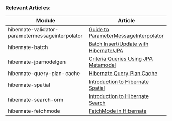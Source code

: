 ### Relevant Articles: 

Module | Article
--|--
hibernate-validator-parametermessageinterpolator | [Guide to ParameterMessageInterpolator](https://www.baeldung.com/hibernate-parametermessageinterpolator)
hibernate-batch | [Batch Insert/Update with Hibernate/JPA](https://www.baeldung.com/jpa-hibernate-batch-insert-update)
hibernate-jpamodelgen | [Criteria Queries Using JPA Metamodel](https://www.baeldung.com/hibernate-criteria-queries-metamodel)
hibernate-query-plan-cache | [Hibernate Query Plan Cache](https://www.baeldung.com/hibernate-query-plan-cache)
hibernate-spatial | [Introduction to Hibernate Spatial](https://www.baeldung.com/hibernate-spatial)
hibernate-search-orm | [Introduction to Hibernate Search](https://github.com/ymmihw/Hibernate)
hibernate-fetchmode | [FetchMode in Hibernate](https://www.baeldung.com/hibernate-fetchmode)